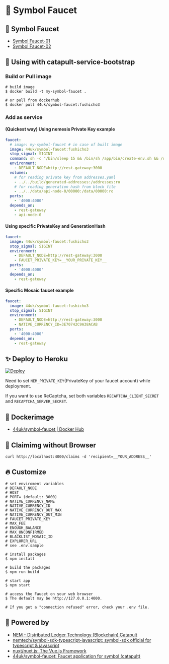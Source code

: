 # :potable_water: Symbol Faucet

## :heartbeat: Symbol Faucet

- [Symbol Faucet-01](https://symboldev-faucet-01.herokuapp.com/)
- [Symbol Faucet-02](https://symboldev-faucet-02.herokuapp.com/)


## :handshake: Using with catapult-service-bootstrap

### Build or Pull image

```console
# build image
$ docker build -t my-symbol-faucet .

# or pull from dockerhub
$ docker pull 44uk/symbol-faucet:fushicho3
```

### Add as service

#### (Quickest way) Using nemesis Private Key example

```yaml:docker-compose.yml
faucet:
  # image: my-symbol-faucet # in case of built image
  image: 44uk/symbol-faucet:fushicho3
  stop_signal: SIGINT
  command: sh -c "/bin/sleep 15 && /bin/sh /app/bin/create-env.sh && /usr/local/bin/npm start"
  environment:
    - DEFAULT_NODE=http://rest-gateway:3000
  volumes:
    # for reading private key from addresses.yaml
    - ../../build/generated-addresses:/addresses:ro
    # for reading generation hash from block file
    - ../../data/api-node-0/00000:/data/00000:ro
  ports:
    - '4000:4000'
  depends_on:
    - rest-gateway
    - api-node-0
```

#### Using specific PrivateKey and GenerationHash

```yaml:docker-compose.yml
faucet:
  image: 44uk/symbol-faucet:fushicho3
  stop_signal: SIGINT
  environment:
    - DEFAULT_NODE=http://rest-gateway:3000
    - FAUCET_PRIVATE_KEY=__YOUR_PRIVATE_KEY__
  ports:
    - '4000:4000'
  depends_on:
    - rest-gateway
```

#### Specific Mosaic faucet example

```yaml:docker-compose.yml
faucet:
  image: 44uk/symbol-faucet:fushicho3
  stop_signal: SIGINT
  environment:
    - DEFAULT_NODE=http://rest-gateway:3000
    - NATIVE_CURRENCY_ID=3E70742C9A38ACAB
  ports:
    - '4000:4000'
  depends_on:
    - rest-gateway
```

## :sparkles: Deploy to Heroku

[![Deploy](https://www.herokucdn.com/deploy/button.svg)](https://heroku.com/deploy)

Need to set `NEM_PRIVATE_KEY`(PrivateKey of your faucet account) while deployment.

If you want to use ReCaptcha, set both variables `RECAPTCHA_CLIENT_SECRET` and `RECAPTCHA_SERVER_SECRET`.

## :whale: Dockerimage

- [44uk\/symbol-faucet | Docker Hub](https://hub.docker.com/r/44uk/symbol-faucet)

## :shell: Claimimg without Browser

```shell
curl http://localhost:4000/claims -d 'recipient=__YOUR_ADDRESS__'
```

## :fire: Customize

```shell
# set enviroment variables
# DEFAULT_NODE
# HOST
# PORT= (default: 3000)
# NATIVE_CURRENCY_NAME
# NATIVE_CURRENCY_ID
# NATIVE_CURRENCY_OUT_MAX
# NATIVE_CURRENCY_OUT_MIN
# FAUCET_PRIVATE_KEY
# MAX_FEE
# ENOUGH_BALANCE
# MAX_UNCONFIRMED
# BLACKLIST_MOSAIC_ID
# EXPLORER_URL
# see .env.sample

# install packages
$ npm install

# build the packages
$ npm run build

# start app
$ npm start

# access the Faucet on your web browser
$ The default may be http://127.0.0.1:4000.

# If you get a "connection refused" error, check your .env file.
```

## :muscle: Powered by

- [NEM - Distributed Ledger Technology (Blockchain) Catapult](https://www.nem.io/catapult/)
- [nemtech/symbol\-sdk\-typescript\-javascript: symbol\-sdk official for typescript & javascript](https://github.com/nemtech/symbol-sdk-typescript-javascript)
- [nuxt/nuxt\.js: The Vue\.js Framework](https://github.com/nuxt/nuxt.js)
- [44uk/symbol\-faucet: Faucet application for symbol \(catapult\)](https://github.com/44uk/symbol-faucet)

